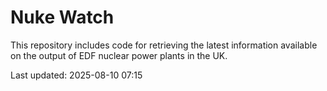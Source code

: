 # Nuke Watch

This repository includes code for retrieving the latest information available on the output of EDF nuclear power plants in the UK.

Last updated: 2025-08-10 07:15